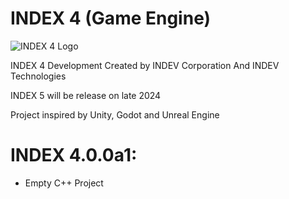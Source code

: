# INDEX 4 (Game Engine)
![INDEX 4 Logo](https://github.com/INDEV-Technologies/INDEX-4/assets/126918321/cd42161d-a7cf-4db8-b9df-b984daa43953)

INDEX 4 Development 
Created by INDEV Corporation And INDEV Technologies

INDEX 5 will be release on late 2024

Project inspired by Unity, Godot and Unreal Engine

# INDEX 4.0.0a1:
* Empty C++ Project
